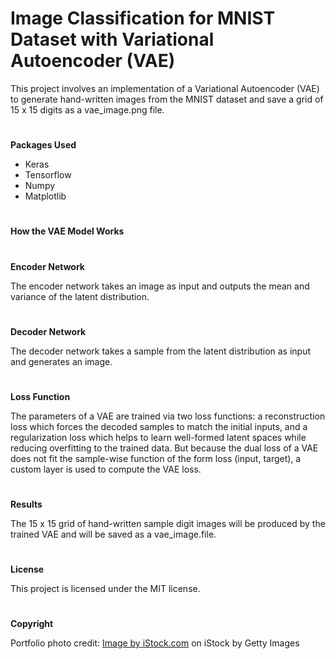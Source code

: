 # **Image Classification for MNIST Dataset with Variational Autoencoder (VAE)**

This project involves an implementation of a Variational Autoencoder (VAE) to generate hand-written images from the MNIST dataset and save a grid of 15 x 15 digits as a vae\_image.png file.

#
**Packages Used**

- Keras
- Tensorflow
- Numpy
- Matplotlib

#
**How the VAE Model Works**
#
**Encoder Network**

The encoder network takes an image as input and outputs the mean and variance of the latent distribution.
#
**Decoder Network**

The decoder network takes a sample from the latent distribution as input and generates an image.
#
**Loss Function**

The parameters of a VAE are trained via two loss functions: a reconstruction loss which forces the decoded samples to match the initial inputs, and a regularization loss which helps to learn well-formed latent spaces while reducing overfitting to the trained data. But because the dual loss of a VAE does not fit the sample-wise function of the form loss (input, target), a custom layer is used to compute the VAE loss.
#
**Results**

The 15 x 15 grid of hand-written sample digit images will be produced by the trained VAE and will be saved as a vae\_image.file.
#
**License**

This project is licensed under the MIT license.


#
**Copyright**

Portfolio photo credit: <a href="https://www.istockphoto.com">Image by iStock.com</a> on iStock by Getty Images
